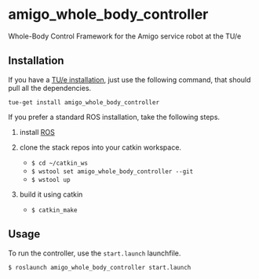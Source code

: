 amigo_whole_body_controller
===========================
Whole-Body Control Framework for the Amigo service robot at the TU/e

Installation
------------
If you have a [TU/e installation](http://servicerobot.cstwiki.wtb.tue.nl/index.php?title=PC_Configuration), just use the following command, that should pull all the dependencies.
```
tue-get install amigo_whole_body_controller
```
If you prefer a standard ROS installation, take the following steps.

1. install [ROS](http://www.ros.org/wiki/ROS/Installation)

2. clone the stack repos into your catkin workspace.
   - `$ cd ~/catkin_ws`
   - `$ wstool set amigo_whole_body_controller --git`
   - `$ wstool up`

3. build it using catkin
   - `$ catkin_make`

Usage
-----
To run the controller, use the `start.launch` launchfile.
```
$ roslaunch amigo_whole_body_controller start.launch
```
